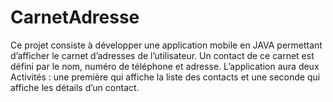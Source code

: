 # CarnetAdresse

Ce projet consiste à développer une application mobile en JAVA permettant d’afficher le carnet d’adresses
de l’utilisateur. Un contact de ce carnet est défini par le nom, numéro de
téléphone et adresse. L’application aura deux Activités : une première qui affiche
la liste des contacts et une seconde qui affiche les détails d’un contact.
